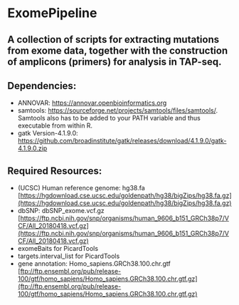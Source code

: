 # ExomePipeline

## A collection of scripts for extracting mutations from exome data, together with the construction of amplicons (primers) for analysis in TAP-seq.

## Dependencies:
* ANNOVAR: https://annovar.openbioinformatics.org
* samtools: https://sourceforge.net/projects/samtools/files/samtools/. Samtools also has to be added to your PATH variable and thus executable from within R.
* gatk Version-4.1.9.0: https://github.com/broadinstitute/gatk/releases/download/4.1.9.0/gatk-4.1.9.0.zip

## Required Resources:
* (UCSC) Human reference genome: hg38.fa [https://hgdownload.cse.ucsc.edu/goldenpath/hg38/bigZips/hg38.fa.gz](https://hgdownload.cse.ucsc.edu/goldenpath/hg38/bigZips/hg38.fa.gz)
* dbSNP: dbSNP\_exome.vcf.gz [https://ftp.ncbi.nih.gov/snp/organisms/human_9606_b151_GRCh38p7/VCF/All_20180418.vcf.gz](https://ftp.ncbi.nih.gov/snp/organisms/human_9606_b151_GRCh38p7/VCF/All_20180418.vcf.gz)
* exomeBaits for PicardTools
* targets.interval_list for PicardTools
* gene annotation: Homo_sapiens.GRCh38.100.chr.gtf [ftp://ftp.ensembl.org/pub/release-100/gtf/homo_sapiens/Homo_sapiens.GRCh38.100.chr.gtf.gz](ftp://ftp.ensembl.org/pub/release-100/gtf/homo_sapiens/Homo_sapiens.GRCh38.100.chr.gtf.gz)
